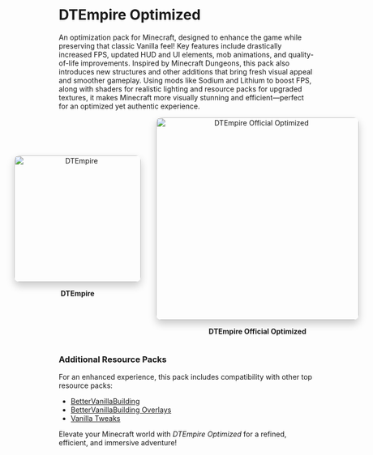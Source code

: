 # DTEmpire Optimized

An optimization pack for Minecraft, designed to enhance the game while preserving that classic Vanilla feel! Key features include drastically increased FPS, updated HUD and UI elements, mob animations, and quality-of-life improvements. Inspired by Minecraft Dungeons, this pack also introduces new structures and other additions that bring fresh visual appeal and smoother gameplay. Using mods like Sodium and Lithium to boost FPS, along with shaders for realistic lighting and resource packs for upgraded textures, it makes Minecraft more visually stunning and efficient—perfect for an optimized yet authentic experience.

<center>
<div style="display: flex; justify-content: center; gap: 30px; align-items: center;">
  <div style="text-align: center;">
    <img src="https://cdn.modrinth.com/data/cached_images/b9b136c314113fb6342d4a037f8474c718f693d6.png" alt="DTEmpire" width="250" style="box-shadow: 0 8px 16px rgba(0, 0, 0, 0.2); border-radius: 10px;">
    <p><b>DTEmpire</b></p>
  </div>
  <div style="text-align: center;">
    <img src="https://cdn.modrinth.com/data/cached_images/8a90fa7301489dc7cbcc6f9835d5eec0bed2dd1a_0.webp" alt="DTEmpire Official Optimized" width="400" style="box-shadow: 0 8px 16px rgba(0, 0, 0, 0.2); border-radius: 10px;">
    <p><b>DTEmpire Official Optimized</b></p>
  </div>
</div>
</center>

### Additional Resource Packs
For an enhanced experience, this pack includes compatibility with other top resource packs:

- [BetterVanillaBuilding](https://modrinth.com/resourcepack/bettervanillabuilding)
- [BetterVanillaBuilding Overlays](https://modrinth.com/resourcepack/bettervanillabuildingoverlays)
- [Vanilla Tweaks](https://vanillatweaks.net/)

Elevate your Minecraft world with *DTEmpire Optimized* for a refined, efficient, and immersive adventure!
